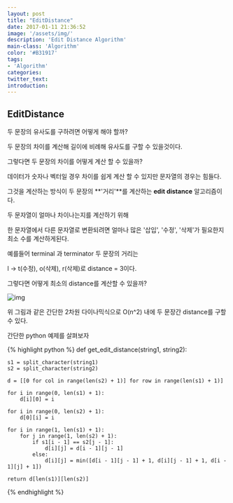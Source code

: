 ```yaml
---
layout: post
title: "EditDistance"
date: 2017-01-11 21:36:52
image: '/assets/img/'
description: 'Edit Distance Algorithm'
main-class: 'Algorithm'
color: '#B31917'
tags: 
- 'Algorithm'
categories:
twitter_text:
introduction:
---
```



## EditDistance
두 문장의 유사도를 구하려면 어떻게 해야 할까?

두 문장의 차이를 계산해 길이에 비례해 유사도를 구할 수 있을것이다.

그렇다면 두 문장의 차이를 어떻게 계산 할 수 있을까?

데이터가 숫자나 벡터일 경우 차이를 쉽게 계산 할 수 있지만 문자열의 경우는 힘들다.

그것을 계산하는 방식이 두 문장의 **'거리'**를 계산하는 **edit distance** 알고리즘이다.

두 문자열이 얼마나 차이나는지를 계산하기 위해 

한 문자열에서 다른 문자열로 변환되려면 얼마나 많은 '삽입', '수정', '삭제'가 필요한지 최소 수를 계산하게된다.

예를들어 terminal 과 terminator 두 문장의 거리는 

l -> t(수정), o(삭제), r(삭제)로 distance = 3이다.

그렇다면 어떻게 최소의 distance를 계산할 수 있을까?

![img](https://wikimedia.org/api/rest_v1/media/math/render/svg/1deeeaebff36dc4bdc79778bcafe0ec17ce63f83)

위 그림과 같은 간단한 2차원 다이나믹식으로 O(n^2) 내에 두 문장간 distance를 구할 수 있다.

간단한 python 예제를 살펴보자



{% highlight python %}
def get_edit_distance(string1, string2):

    s1 = split_character(string1)
    s2 = split_character(string2)

    d = [[0 for col in range(len(s2) + 1)] for row in range(len(s1) + 1)]

    for i in range(0, len(s1) + 1):
        d[i][0] = i

    for i in range(0, len(s2) + 1):
        d[0][i] = i

    for i in range(1, len(s1) + 1):
        for j in range(1, len(s2) + 1):
            if s1[i - 1] == s2[j - 1]:
                d[i][j] = d[i - 1][j - 1]
            else:
                d[i][j] = min([d[i - 1][j - 1] + 1, d[i][j - 1] + 1, d[i - 1][j] + 1])

    return d[len(s1)][len(s2)]
{% endhighlight %}












